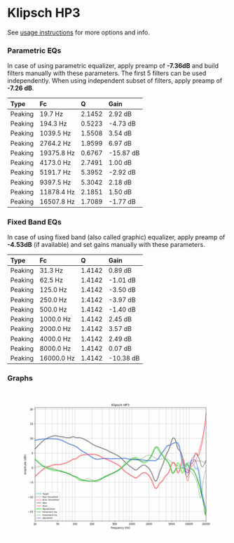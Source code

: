 # Klipsch HP3
See [usage instructions](https://github.com/jaakkopasanen/AutoEq#usage) for more options and info.

### Parametric EQs
In case of using parametric equalizer, apply preamp of **-7.36dB** and build filters manually
with these parameters. The first 5 filters can be used independently.
When using independent subset of filters, apply preamp of **-7.26 dB**.

| Type    | Fc         |      Q | Gain      |
|:--------|:-----------|:-------|:----------|
| Peaking | 19.7 Hz    | 2.1452 | 2.92 dB   |
| Peaking | 194.3 Hz   | 0.5223 | -4.73 dB  |
| Peaking | 1039.5 Hz  | 1.5508 | 3.54 dB   |
| Peaking | 2764.2 Hz  | 1.9599 | 6.97 dB   |
| Peaking | 19375.8 Hz | 0.6767 | -15.87 dB |
| Peaking | 4173.0 Hz  | 2.7491 | 1.00 dB   |
| Peaking | 5191.7 Hz  | 5.3952 | -2.92 dB  |
| Peaking | 9397.5 Hz  | 5.3042 | 2.18 dB   |
| Peaking | 11878.4 Hz | 2.1851 | 1.50 dB   |
| Peaking | 16507.8 Hz | 1.7089 | -1.77 dB  |

### Fixed Band EQs
In case of using fixed band (also called graphic) equalizer, apply preamp of **-4.53dB**
(if available) and set gains manually with these parameters.

| Type    | Fc         |      Q | Gain      |
|:--------|:-----------|:-------|:----------|
| Peaking | 31.3 Hz    | 1.4142 | 0.89 dB   |
| Peaking | 62.5 Hz    | 1.4142 | -1.01 dB  |
| Peaking | 125.0 Hz   | 1.4142 | -3.50 dB  |
| Peaking | 250.0 Hz   | 1.4142 | -3.97 dB  |
| Peaking | 500.0 Hz   | 1.4142 | -1.40 dB  |
| Peaking | 1000.0 Hz  | 1.4142 | 2.45 dB   |
| Peaking | 2000.0 Hz  | 1.4142 | 3.57 dB   |
| Peaking | 4000.0 Hz  | 1.4142 | 2.49 dB   |
| Peaking | 8000.0 Hz  | 1.4142 | 0.07 dB   |
| Peaking | 16000.0 Hz | 1.4142 | -10.38 dB |

### Graphs
![](./Klipsch%20HP3.png)